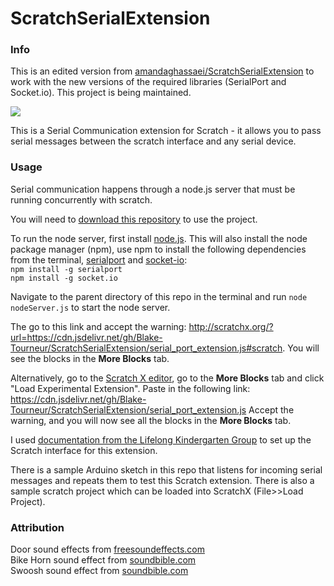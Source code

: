 # ScratchSerialExtension
### Info
This is an edited version from <a href="https://github.com/amandaghassaei/ScratchSerialExtension" target="_blank">amandaghassaei/ScratchSerialExtension</a> to work with the new versions of the required libraries (SerialPort and Socket.io). This project is being maintained.

<img src="https://github.com/amandaghassaei/ScratchSerialExtension/raw/master/screenshot.png" />

This is a Serial Communication extension for Scratch - it allows you to pass serial messages between the scratch interface and any serial device.

### Usage
Serial communication happens through a node.js server that must be running concurrently with scratch.<br>

You will need to [download this repository](https://github.com/BlaT2512/ScratchSerialExtension/releases/latest) to use the project.

To run the node server, first install <a href="https://nodejs.org/en/download/">node.js</a>. This will also install the node package manager (npm), use npm to install the following dependencies from the terminal, [serialport](https://www.npmjs.com/package/serialport) and [socket-io](https://www.npmjs.com/package/socket.io):<br>
`npm install -g serialport`<br>
`npm install -g socket.io`

Navigate to the parent directory of this repo in the terminal and run `node nodeServer.js` to start the node server.

The go to this link and accept the warning: http://scratchx.org/?url=https://cdn.jsdelivr.net/gh/Blake-Tourneur/ScratchSerialExtension/serial_port_extension.js#scratch. You will see the blocks in the **More Blocks** tab.

Alternatively, go to the [Scratch X editor](scratchx.org/#scratch), go to the **More Blocks** tab and click "Load Experimental Extension". Paste in the following link:
<a href="https://cdn.jsdelivr.net/gh/Blake-Tourneur/ScratchSerialExtension/serial_port_extension.js">
https://cdn.jsdelivr.net/gh/Blake-Tourneur/ScratchSerialExtension/serial_port_extension.js</a> Accept the warning, and you will now see all the blocks in the **More Blocks** tab.

I used <a href="https://github.com/LLK/scratchx/wiki#adding-blocks">documentation from the Lifelong Kindergarten Group</a> to set up the Scratch interface for this extension.

There is a sample Arduino sketch in this repo that listens for incoming serial messages and repeats them to test
this Scratch extension. There is also a sample scratch project which can be loaded into ScratchX (File>>Load Project).

### Attribution
Door sound effects from <a href="https://www.freesoundeffects.com/">freesoundeffects.com</a><br/>
Bike Horn sound effect from <a href="http://soundbible.com/1446-Bike-Horn.html">soundbible.com</a><br/>
Swoosh sound effect from <a href="http://soundbible.com/706-Swoosh-3.html">soundbible.com</a>
